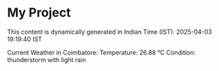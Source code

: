 # My Project

This content is dynamically generated in Indian Time (IST): 2025-04-03 19:19:40 IST


Current Weather in Coimbatore:
Temperature: 26.88 °C
Condition: thunderstorm with light rain

